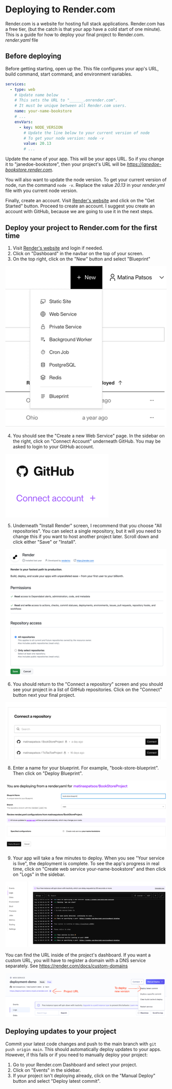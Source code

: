# Deploying to Render.com

Render.com is a website for hosting full stack applications. Render.com has a free tier, (but the catch is that your app have a cold start of one minute). This is a guide for how to deploy your final project to Render.com. _render.yaml_ file

## Before deploying

Before getting starting, open up the. This file configures your app's URL, build command, start command, and environment variables.

```yaml
services:
  - type: web
    # Update name below
    # This sets the URL to "______.onrender.com".
    # It must be unique between all Render.com users.
    name: your-name-bookstore
    # ...
    envVars:
      - key: NODE_VERSION
        # Update the line below to your current version of node
        # To get your node version: node -v
        value: 20.13
        # ...
```

Update the name of your app. This will be your apps URL. So if you change it to "janedoe-bookstore", then your project's URL will be _https://janedoe-bookstore.render.com_.

You will also want to update the node version. To get your current version of node, run the command `node -v`. Replace the value _20.13_ in your _render.yml_ file with you current node version.

Finally, create an account. Visit [Render's website](https://render.com/) and click on the "Get Started" button. Proceed to create an account. I suggest you create an account with GitHub, because we are going to use it in the next steps.

## Deploy your project to Render.com for the first time

1. Visit [Render's website](https://render.com/) and login if needed.
2. Click on "Dashboard" in the navbar on the top of your screen.
3. On the top right, click on the "New" button and select "Blueprint"

![Click on the "New" button in the menu and select "Blueprint"](./render-new-blueprint.png)

4. You should see the "Create a new Web Service" page. In the sidebar on the right, click on "Connect Account" underneath GitHub. You may be asked to login to your GitHub account.

![Connect your GitHub account screenshot](./render-connect-github1.png)

5. Underneath "Install Render" screen, I recommend that you choose "All repositories". You can select a single repository, but it will you need to change this if you want to host another project later. Scroll down and click either "Save" or "Install".

![Grant Render permissions to your GitHub account screenshot](./render-connect-github2.png)

6. You should return to the "Connect a repository" screen and you should see your project in a list of GitHub repositories. Click on the "Connect" button next your final project.

![Screenshot of "Connect a repository" screen](./render-connect-repo.png)

8. Enter a name for your blueprint. For example, "book-store-blueprint". Then click on "Deploy Blueprint".

![Screenshot of deploying blueprint](./render-deploy-blueprint.png)

9. Your app will take a few minutes to deploy. When you see "Your service is live", the deployment is complete. To see the app's progress in real time, click on "Create web service your-name-bookstore" and then click on "Logs" in the sidebar.

![Screenshot of deployment logs](./render-logs.png)

You can find the URL inside of the project's dashboard. If you want a custom URL, you will have to register a domain with a DNS service separately. See https://render.com/docs/custom-domains

![Screenshot of project's dashboard](./render-dashboard.png)

## Deploying updates to your project

Commit your latest code changes and push to the main branch with `git push origin main`. This should automatically deploy updates to your apps. However, if this fails or if you need to manually deploy your project:

1. Go to your Render.com Dashboard and select your project.
2. Click on "Events" in the sidebar.
3. If your project isn't deploying already, click on the "Manual Deploy" button and select "Deploy latest commit".
